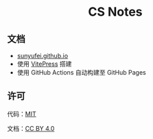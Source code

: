 <h1 align="center">CS Notes</h1>

## 文档

-  [sunyufei.github.io](https://sunyufei.github.io)
-  使用 [VitePress](https://vitepress.dev) 搭建
-  使用 GitHub Actions 自动构建至 GitHub Pages

## 许可

代码：[MIT](LICENSE)

文档：[CC BY 4.0](https://creativecommons.org/licenses/by/4.0/deed.zh)
